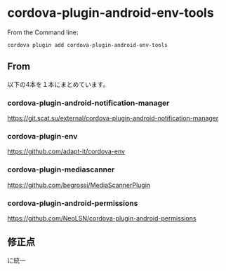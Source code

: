 <!---
    Licensed to the Apache Software Foundation (ASF) under one
    or more contributor license agreements.  See the NOTICE file
    distributed with this work for additional information
    regarding copyright ownership.  The ASF licenses this file
    to you under the Apache License, Version 2.0 (the
    "License"); you may not use this file except in compliance
    with the License.  You may obtain a copy of the License at

      http://www.apache.org/licenses/LICENSE-2.0

    Unless required by applicable law or agreed to in writing,
    software distributed under the License is distributed on an
    "AS IS" BASIS, WITHOUT WARRANTIES OR CONDITIONS OF ANY
    KIND, either express or implied.  See the License for the
    specific language governing permissions and limitations
    under the License.
-->

# cordova-plugin-android-env-tools

From the Command line:

    cordova plugin add cordova-plugin-android-env-tools


## From 
以下の4本を１本にまとめています。
### cordova-plugin-android-notification-manager
https://git.scat.su/external/cordova-plugin-android-notification-manager

### cordova-plugin-env
https://github.com/adapt-it/cordova-env

### cordova-plugin-mediascanner
https://github.com/begrossi/MediaScannerPlugin

### cordova-plugin-android-permissions
https://github.com/NeoLSN/cordova-plugin-android-permissions


## 修正点
に統一
